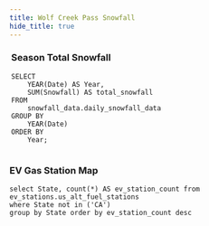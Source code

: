 ```yaml
---
title: Wolf Creek Pass Snowfall
hide_title: true
---
```


<Image 
    url="https://raw.githubusercontent.com/davidsrrose/snow-stake/refs/heads/dev/media/wolf_creek_logo.png"
    description="Sample placeholder image"
    height=80
    align="left"
/>

### Season Total Snowfall
```snow_data
SELECT 
    YEAR(Date) AS Year,
    SUM(Snowfall) AS total_snowfall
FROM 
    snowfall_data.daily_snowfall_data
GROUP BY 
    YEAR(Date)
ORDER BY 
    Year;


```
<LineChart 
    data={snow_data}
    x=Year
    y=total_snowfall 
    yAxisTitle="Inches"
/>

### EV Gas Station Map
```ev_map
select State, count(*) AS ev_station_count from ev_stations.us_alt_fuel_stations
where State not in ('CA')
group by State order by ev_station_count desc
```

<USMap data={ev_map} state=State abbreviations=true value=ev_station_count/>

